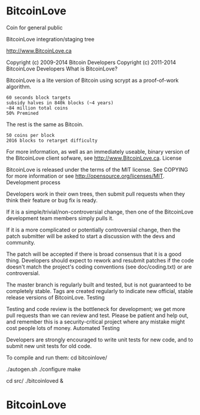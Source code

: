 # BitcoinLove
Coin for general public

BitcoinLove integration/staging tree

http://www.BitcoinLove.ca

Copyright (c) 2009-2014 Bitcoin Developers Copyright (c) 2011-2014 BitcoinLove Developers
What is BitcoinLove?

BitcoinLove is a lite version of Bitcoin using scrypt as a proof-of-work algorithm.

    60 seconds block targets
    subsidy halves in 840k blocks (~4 years)
    ~84 million total coins
    50% Premined

The rest is the same as Bitcoin.

    50 coins per block
    2016 blocks to retarget difficulty

For more information, as well as an immediately useable, binary version of the BitcoinLove client sofware, see http://www.BitcoinLove.ca.
License

BitcoinLove is released under the terms of the MIT license. See COPYING for more information or see http://opensource.org/licenses/MIT.
Development process

Developers work in their own trees, then submit pull requests when they think their feature or bug fix is ready.

If it is a simple/trivial/non-controversial change, then one of the BitcoinLove development team members simply pulls it.

If it is a more complicated or potentially controversial change, then the patch submitter will be asked to start a discussion with the devs and community.

The patch will be accepted if there is broad consensus that it is a good thing. Developers should expect to rework and resubmit patches if the code doesn't match the project's coding conventions (see doc/coding.txt) or are controversial.

The master branch is regularly built and tested, but is not guaranteed to be completely stable. Tags are created regularly to indicate new official, stable release versions of BitcoinLove.
Testing

Testing and code review is the bottleneck for development; we get more pull requests than we can review and test. Please be patient and help out, and remember this is a security-critical project where any mistake might cost people lots of money.
Automated Testing

Developers are strongly encouraged to write unit tests for new code, and to submit new unit tests for old code.


To compile and run them:
cd bitcoinlove/
 
./autogen.sh
./configure
make

cd src/
./bitcoinloved &
# BitcoinLove
